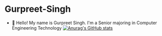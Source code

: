 # Gurpreet-Singh
* 👋 Hello! My name is Gurpreet Singh. I'm a Senior majoring in Computer Engineering Technology
[![Anurag's GitHub stats](https://github-readme-stats.vercel.app/api?username=Gurpreet-Singh)](https://github.com/Gurpreet-Singh/github-readme-stats)
